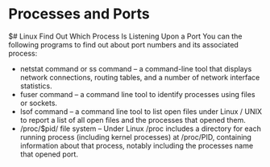 # Processes and Ports

$# Linux Find Out Which Process Is Listening Upon a Port
You can the following programs to find out about port numbers and its associated process:

* netstat command or ss command – a command-line tool that displays network connections, routing tables, and a number of network interface statistics.
* fuser command – a command line tool to identify processes using files or sockets.
* lsof command – a command line tool to list open files under Linux / UNIX to report a list of all open files and the processes that opened them.
* /proc/$pid/ file system – Under Linux /proc includes a directory for each running process (including kernel processes) at /proc/PID, containing information about that process, notably including the processes name that opened port.
